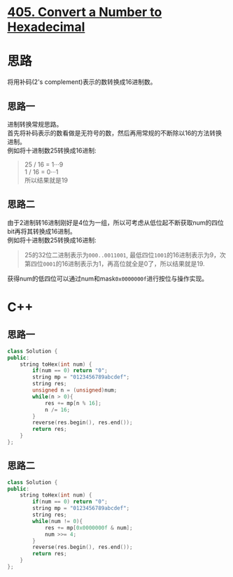 # [405. Convert a Number to Hexadecimal](https://leetcode.com/problems/convert-a-number-to-hexadecimal/description/)
# 思路
将用补码(2's complement)表示的数转换成16进制数。   
## 思路一
进制转换常规思路。    
首先将补码表示的数看做是无符号的数，然后再用常规的不断除以16的方法转换进制。   
例如将十进制数25转换成16进制:
> 25 / 16 = 1···9  
> 1  / 16 = 0···1   
> 所以结果就是19
## 思路二
由于2进制转16进制刚好是4位为一组，所以可考虑从低位起不断获取num的四位bit再将其转换成16进制。  
例如将十进制数25转换成16进制:
> 25的32位二进制表示为`000..0011001`, 最低四位`1001`的16进制表示为9，次第四位`0001`的16进制表示为1，再高位就全是0了，所以结果就是19. 

获得num的低四位可以通过num和mask`0x0000000f`进行按位与操作实现。

# C++
## 思路一
``` C++
class Solution {
public:
    string toHex(int num) {
        if(num == 0) return "0";
        string mp = "0123456789abcdef";
        string res;
        unsigned n = (unsigned)num;
        while(n > 0){
            res += mp[n % 16];
            n /= 16;
        }
        reverse(res.begin(), res.end());
        return res;
    }
};
```
## 思路二
``` c++
class Solution {
public:
    string toHex(int num) {
        if(num == 0) return "0";
        string mp = "0123456789abcdef";
        string res;
        while(num != 0){
            res += mp[0x0000000f & num];
            num >>= 4;
        }
        reverse(res.begin(), res.end());
        return res;
    }
};
```
